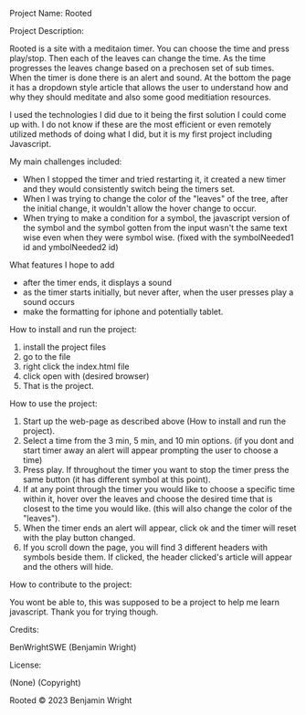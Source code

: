 Project Name: Rooted

Project Description:

Rooted is a site with a meditaion timer. You can choose the time and press play/stop. Then each of the leaves can change the time.
As the time progresses the leaves change based on a prechosen set of sub times. When the timer is done there is an alert and sound. At the bottom the 
page it has a dropdown style article that allows the user to understand how and why they should meditate and also some good meditiation resources.

I used the technologies I did due to it being the first solution I could come up with. I do not know if these are the most efficient or even remotely 
utilized methods of doing what I did, but it is my first project including Javascript. 

My main challenges included:
* When I stopped the timer and tried restarting it, it created a new timer and they would consistently switch being the timers set.
* When I was trying to change the color of the "leaves" of the tree, after the initial change, it wouldn't allow the hover change to occur.
* When trying to make a condition for a symbol, the javascript version of the symbol and the symbol gotten from the input wasn't the same
  text wise even when they were symbol wise. (fixed with the symbolNeeded1 id and ymbolNeeded2 id)

What features I hope to add
* after the timer ends, it displays a sound
* as the timer starts initially, but never after, when the user presses play a sound occurs
* make the formatting for iphone and potentially tablet.

How to install and run the project:

1. install the project files
2. go to the file
3. right click the index.html file
4. click open with (desired browser)
5. That is the project.

How to use the project:

1. Start up the web-page as described above (How to install and run the project).
2. Select a time from the 3 min, 5 min, and 10 min options. (if you dont and start timer away an alert will appear prompting the user to choose a time)
3. Press play. If throughout the timer you want to stop the timer press the same button (it has different symbol at this point).
4. If at any point through the timer you would like to choose a specific time within it, hover over the leaves and choose the desired time that is closest
   to the time you would like. (this will also change the color of the "leaves").
5. When the timer ends an alert will appear, click ok and the timer will reset with the play button changed.
6. If you scroll down the page, you will find 3 different headers with symbols beside them. If clicked, the header clicked's article will appear and the others
   will hide.

How to contribute to the project:

You wont be able to, this was supposed to be a project to help me learn javascript. Thank you for trying though.

Credits:

BenWrightSWE (Benjamin Wright)

License:

(None) (Copyright)

Rooted © 2023 Benjamin Wright
